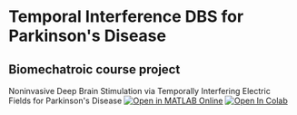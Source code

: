 # Temporal Interference DBS for Parkinson's Disease
## Biomechatroic course project
Noninvasive Deep Brain Stimulation via Temporally Interfering Electric Fields for Parkinson's Disease
[![Open in MATLAB Online](https://www.mathworks.com/images/responsive/global/open-in-matlab-online.svg)](https://matlab.mathworks.com/open/github/v1?repo=https://github.com/MJAHMADEE/Noninvasive_DBS_via_TI_EF_for_PD&project=MY_REPO.prj)
    <a href="https://colab.research.google.com/drive/1j4PF-wWU0bQa1BY9DSkrtkraJteRv82n?usp=sharing"><img src="https://colab.research.google.com/assets/colab-badge.svg" alt="Open In Colab"></a>
